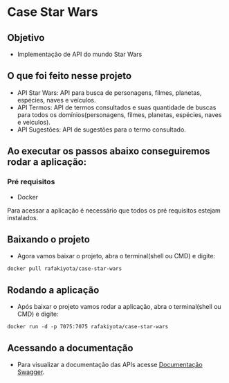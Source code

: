 # Case Star Wars

## Objetivo

* Implementação de API do mundo Star Wars

## O que foi feito nesse projeto

* API Star Wars: API para busca de personagens, filmes, planetas, espécies, naves e veículos.
* API Termos: API de termos consultados e suas quantidade de buscas para todos os domínios(personagens, filmes, planetas, espécies, naves e veículos).
* API Sugestões: API de sugestões para o termo consultado.

## Ao executar os passos abaixo conseguiremos rodar a aplicação:

### Pré requisitos

* Docker

Para acessar a aplicação é necessário que todos os pré requisitos estejam instalados.

## Baixando o projeto

* Agora vamos baixar o projeto, abra o terminal(shell ou CMD) e digite:

```
docker pull rafakiyota/case-star-wars
```

## Rodando a aplicação

* Após baixar o projeto vamos rodar a aplicação, abra o terminal(shell ou CMD) e digite:

```
docker run -d -p 7075:7075 rafakiyota/case-star-wars
```

## Acessando a documentação

* Para visualizar a documentação das APIs acesse [Documentação Swagger](http://localhost:7075/case-star-wars/swagger-ui/).